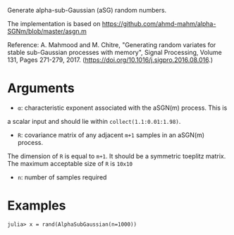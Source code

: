 Generate alpha-sub-Gaussian (aSG) random numbers.

The implementation is based on https://github.com/ahmd-mahm/alpha-SGNm/blob/master/asgn.m

Reference: A. Mahmood and M. Chitre, "Generating random variates for stable sub-Gaussian processes with memory", Signal Processing, Volume 131, Pages 271-279, 2017. (https://doi.org/10.1016/j.sigpro.2016.08.016.)

# Arguments

  * `α`: characteristic exponent associated with the aSGN(m) process. This is

a scalar input and should lie within `collect(1.1:0.01:1.98)`.

  * `R`: covariance matrix of any adjacent `m+1` samples in an aSGN(m) process.

The dimension of `R` is equal to `m+1`. It should be a symmetric toeplitz matrix. The maximum acceptable size of `R` is `10x10`

  * `n`: number of samples required

# Examples

```jldoctest
julia> x = rand(AlphaSubGaussian(n=1000))
```

